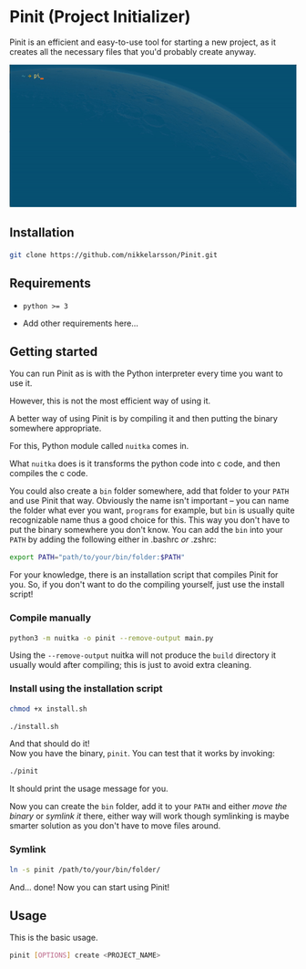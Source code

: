 # Pinit (Project Initializer)

Pinit is an efficient and easy-to-use tool for
starting a new project, as it creates all the
necessary files that you'd probably create anyway.

![Screenshot](photos/CreateGif.gif)

## Installation

``` bash
git clone https://github.com/nikkelarsson/Pinit.git
```

## Requirements

* `python >= 3`

* Add other requirements here...

## Getting started

You can run Pinit as is with the Python interpreter
every time you want to use it.

However, this is not the most efficient way of using it.

A better way of using Pinit is by compiling it and then
putting the binary somewhere appropriate.

For this, Python module called `nuitka` comes in.

What `nuitka` does is it transforms the python code
into c code, and then compiles the c code.

You could also create a `bin` folder somewhere, add
that folder to your `PATH` and use Pinit that way.
Obviously the name isn't important – you can name
the folder what ever you want, `programs` for example,
but `bin` is usually quite recognizable name thus
a good choice for this.
This way you don't have to put the binary somewhere
you don't know. You can add the `bin` into your
`PATH` by adding the following either in .bashrc *or*
.zshrc:

``` bash
export PATH="path/to/your/bin/folder:$PATH"
```

For your knowledge, there is an installation script
that compiles Pinit for you. So, if you don't want to
do the compiling yourself, just use the install script!

### Compile manually

``` bash
python3 -m nuitka -o pinit --remove-output main.py
```

Using the `--remove-output` nuitka will not produce
the `build` directory it usually would after compiling;
this is just to avoid extra cleaning.

### Install using the installation script

``` bash
chmod +x install.sh
```

``` bash
./install.sh
```

And that should do it!  
Now you have the binary, `pinit`.
You can test that it works by invoking:

``` bash
./pinit
```

It should print the usage message for you.

Now you can create the `bin` folder, add it to your
`PATH` and either *move the binary*  or *symlink it* there, either way will work though symlinking is maybe
smarter solution as you don't have to move files around.

### Symlink

``` bash
ln -s pinit /path/to/your/bin/folder/
```

And... done! Now you can start using Pinit!

## Usage

This is the basic usage.

``` bash
pinit [OPTIONS] create <PROJECT_NAME>
```
